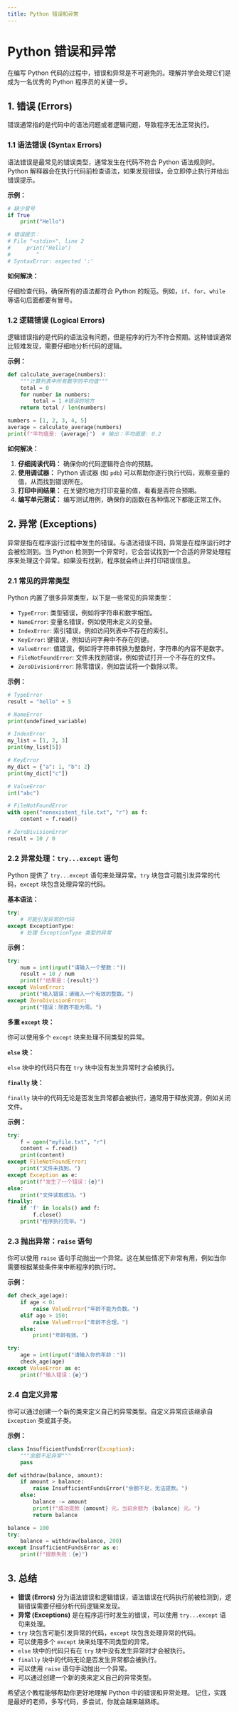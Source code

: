 ```yaml
---
title: Python 错误和异常
---
```


# Python 错误和异常

在编写 Python 代码的过程中，错误和异常是不可避免的。理解并学会处理它们是成为一名优秀的 Python 程序员的关键一步。

## 1. 错误 (Errors)

错误通常指的是代码中的语法问题或者逻辑问题，导致程序无法正常执行。

### 1.1 语法错误 (Syntax Errors)

语法错误是最常见的错误类型，通常发生在代码不符合 Python 语法规则时。Python 解释器会在执行代码前检查语法，如果发现错误，会立即停止执行并给出错误提示。

**示例：**

```python
# 缺少冒号
if True
    print("Hello")

# 错误提示：
# File "<stdin>", line 2
#     print("Hello")
#        ^
# SyntaxError: expected ':'
```

**如何解决：**

仔细检查代码，确保所有的语法都符合 Python 的规范。例如，`if`、`for`、`while` 等语句后面都要有冒号。

### 1.2 逻辑错误 (Logical Errors)

逻辑错误指的是代码的语法没有问题，但是程序的行为不符合预期。这种错误通常比较难发现，需要仔细地分析代码的逻辑。

**示例：**

```python
def calculate_average(numbers):
    """计算列表中所有数字的平均值"""
    total = 0
    for number in numbers:
        total = 1 #错误的地方
    return total / len(numbers)

numbers = [1, 2, 3, 4, 5]
average = calculate_average(numbers)
print(f"平均值是: {average}")  # 输出：平均值是: 0.2
```

**如何解决：**

1.  **仔细阅读代码：** 确保你的代码逻辑符合你的预期。
2.  **使用调试器：** Python 调试器 (如 `pdb`) 可以帮助你逐行执行代码，观察变量的值，从而找到错误所在。
3.  **打印中间结果：** 在关键的地方打印变量的值，看看是否符合预期。
4.  **编写单元测试：** 编写测试用例，确保你的函数在各种情况下都能正常工作。

## 2. 异常 (Exceptions)

异常是指在程序运行过程中发生的错误。与语法错误不同，异常是在程序运行时才会被检测到。当 Python 检测到一个异常时，它会尝试找到一个合适的异常处理程序来处理这个异常。如果没有找到，程序就会终止并打印错误信息。

### 2.1 常见的异常类型

Python 内置了很多异常类型，以下是一些常见的异常类型：

*   `TypeError`: 类型错误，例如将字符串和数字相加。
*   `NameError`: 变量名错误，例如使用未定义的变量。
*   `IndexError`: 索引错误，例如访问列表中不存在的索引。
*   `KeyError`: 键错误，例如访问字典中不存在的键。
*   `ValueError`: 值错误，例如将字符串转换为整数时，字符串的内容不是数字。
*   `FileNotFoundError`: 文件未找到错误，例如尝试打开一个不存在的文件。
*   `ZeroDivisionError`: 除零错误，例如尝试将一个数除以零。

**示例：**

```python
# TypeError
result = "hello" + 5

# NameError
print(undefined_variable)

# IndexError
my_list = [1, 2, 3]
print(my_list[5])

# KeyError
my_dict = {"a": 1, "b": 2}
print(my_dict["c"])

# ValueError
int("abc")

# FileNotFoundError
with open("nonexistent_file.txt", "r") as f:
    content = f.read()

# ZeroDivisionError
result = 10 / 0
```

### 2.2 异常处理：`try...except` 语句

Python 提供了 `try...except` 语句来处理异常。`try` 块包含可能引发异常的代码，`except` 块包含处理异常的代码。

**基本语法：**

```python
try:
    # 可能引发异常的代码
except ExceptionType:
    # 处理 ExceptionType 类型的异常
```

**示例：**

```python
try:
    num = int(input("请输入一个整数："))
    result = 10 / num
    print(f"结果是：{result}")
except ValueError:
    print("输入错误：请输入一个有效的整数。")
except ZeroDivisionError:
    print("错误：除数不能为零。")
```

**多重 `except` 块：**

你可以使用多个 `except` 块来处理不同类型的异常。

**`else` 块：**

`else` 块中的代码只有在 `try` 块中没有发生异常时才会被执行。

**`finally` 块：**

`finally` 块中的代码无论是否发生异常都会被执行，通常用于释放资源，例如关闭文件。

**示例：**

```python
try:
    f = open("myfile.txt", "r")
    content = f.read()
    print(content)
except FileNotFoundError:
    print("文件未找到。")
except Exception as e:
    print(f"发生了一个错误：{e}")
else:
    print("文件读取成功。")
finally:
    if 'f' in locals() and f:
        f.close()
    print("程序执行完毕。")
```

### 2.3 抛出异常：`raise` 语句

你可以使用 `raise` 语句手动抛出一个异常。这在某些情况下非常有用，例如当你需要根据某些条件来中断程序的执行时。

**示例：**

```python
def check_age(age):
    if age < 0:
        raise ValueError("年龄不能为负数。")
    elif age > 150:
        raise ValueError("年龄不合理。")
    else:
        print("年龄有效。")

try:
    age = int(input("请输入你的年龄："))
    check_age(age)
except ValueError as e:
    print(f"输入错误：{e}")
```

### 2.4 自定义异常

你可以通过创建一个新的类来定义自己的异常类型。自定义异常应该继承自 `Exception` 类或其子类。

**示例：**

```python
class InsufficientFundsError(Exception):
    """余额不足异常"""
    pass

def withdraw(balance, amount):
    if amount > balance:
        raise InsufficientFundsError("余额不足，无法提款。")
    else:
        balance -= amount
        print(f"成功提款 {amount} 元，当前余额为 {balance} 元。")
        return balance

balance = 100
try:
    balance = withdraw(balance, 200)
except InsufficientFundsError as e:
    print(f"提款失败：{e}")
```

## 3. 总结

*   **错误 (Errors)** 分为语法错误和逻辑错误，语法错误在代码执行前被检测到，逻辑错误需要仔细分析代码逻辑来发现。
*   **异常 (Exceptions)** 是在程序运行时发生的错误，可以使用 `try...except` 语句来处理。
*   `try` 块包含可能引发异常的代码，`except` 块包含处理异常的代码。
*   可以使用多个 `except` 块来处理不同类型的异常。
*   `else` 块中的代码只有在 `try` 块中没有发生异常时才会被执行。
*   `finally` 块中的代码无论是否发生异常都会被执行。
*   可以使用 `raise` 语句手动抛出一个异常。
*   可以通过创建一个新的类来定义自己的异常类型。

希望这个教程能够帮助你更好地理解 Python 中的错误和异常处理。 记住，实践是最好的老师，多写代码，多尝试，你就会越来越熟练。